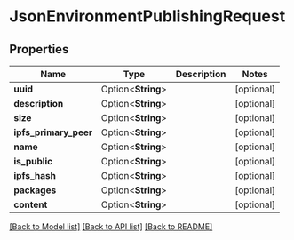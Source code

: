 # JsonEnvironmentPublishingRequest

## Properties

Name | Type | Description | Notes
------------ | ------------- | ------------- | -------------
**uuid** | Option<**String**> |  | [optional]
**description** | Option<**String**> |  | [optional]
**size** | Option<**String**> |  | [optional]
**ipfs_primary_peer** | Option<**String**> |  | [optional]
**name** | Option<**String**> |  | [optional]
**is_public** | Option<**String**> |  | [optional]
**ipfs_hash** | Option<**String**> |  | [optional]
**packages** | Option<**String**> |  | [optional]
**content** | Option<**String**> |  | [optional]

[[Back to Model list]](../README.md#documentation-for-models) [[Back to API list]](../README.md#documentation-for-api-endpoints) [[Back to README]](../README.md)


